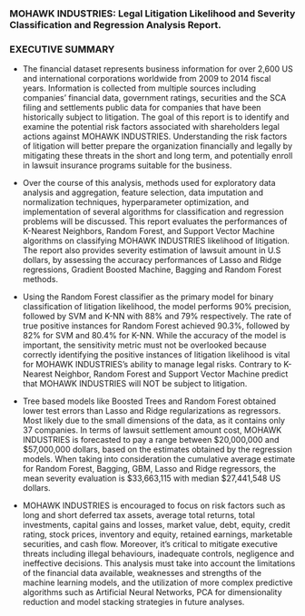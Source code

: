 ### MOHAWK INDUSTRIES: Legal Litigation Likelihood and Severity Classification and Regression Analysis Report. 

### EXECUTIVE SUMMARY
- The financial dataset represents business information for over 2,600 US and international corporations worldwide from 2009 to 2014 fiscal years. Information is collected from multiple sources including companies’ financial data, government ratings, securities and the SCA filing and settlements public data for companies that have been historically subject to litigation. The goal of this report is to identify and examine the potential risk factors associated with shareholders legal actions against MOHAWK INDUSTRIES. Understanding the risk factors of litigation will better prepare the organization financially and legally by mitigating these threats in the short and long term, and potentially enroll in lawsuit insurance programs suitable for the business. 

- Over the course of this analysis, methods used for exploratory data analysis and aggregation, feature selection, data imputation and normalization techniques, hyperparameter optimization, and implementation of several algorithms for classification and regression problems will be discussed. This report evaluates the performances of K-Nearest Neighbors, Random Forest, and Support Vector Machine algorithms on classifying MOHAWK INDUSTRIES likelihood of litigation. The report also provides severity estimation of lawsuit amount in U.S dollars, by assessing the accuracy performances of Lasso and Ridge regressions, Gradient Boosted Machine, Bagging and Random Forest methods.

- Using the Random Forest classifier as the primary model for binary classification of litigation likelihood, the model performs 90% precision, followed by SVM and K-NN with 88% and 79% respectively. The rate of true positive instances for Random Forest achieved 90.3%, followed by 82% for SVM and 80.4% for K-NN. While the accuracy of the model is important, the sensitivity metric must not be overlooked because correctly identifying the positive instances of litigation likelihood is vital for MOHAWK INDUSTRIES’s ability to manage legal risks. Contrary to K-Nearest Neighbor, Random Forest and Support Vector Machine predict that MOHAWK INDUSTRIES will NOT be subject to litigation. 

- Tree based models like Boosted Trees and Random Forest obtained lower test errors than Lasso and Ridge regularizations as regressors. Most likely due to the small dimensions of the data, as it contains only 37 companies. In terms of lawsuit settlement amount cost, MOHAWK INDUSTRIES is forecasted to pay a range between $20,000,000 and $57,000,000 dollars, based on the estimates obtained by the regression models. When taking into consideration the cumulative average estimate for Random Forest, Bagging, GBM, Lasso and Ridge regressors, the mean severity evaluation is $33,663,115 with median $27,441,548 US dollars.

- MOHAWK INDUSTRIES is encouraged to focus on risk factors such as long and short deferred tax assets, average total returns, total investments, capital gains and losses, market value, debt, equity, credit rating, stock prices, inventory and equity, retained earnings, marketable securities, and cash flow. Moreover, it’s critical to mitigate executive threats including illegal behaviours, inadequate controls, negligence and ineffective decisions. This analysis must take into account the limitations of the financial data available, weaknesses and strengths of the machine learning models, and the utilization of more complex predictive algorithms such as Artificial Neural Networks, PCA for dimensionality reduction and model stacking strategies in future analyses.

